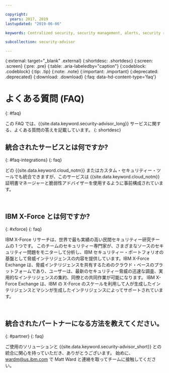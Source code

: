 ```yaml
---

copyright:
  years: 2017, 2019
lastupdated: "2019-06-06"

keywords: Centralized security, security management, alerts, security risk, insights, threat detection

subcollection: security-advisor

---
```



{:external: target="_blank" .external}
{:shortdesc: .shortdesc}
{:screen: .screen}
{:pre: .pre}
{:table: .aria-labeledby="caption"}
{:codeblock: .codeblock}
{:tip: .tip}
{:note: .note}
{:important: .important}
{:deprecated: .deprecated}
{:download: .download}
{:faq: data-hd-content-type='faq'}


# よくある質問 (FAQ)
{: #faq}

この FAQ では、{{site.data.keyword.security-advisor_long}} サービスに関する、よくある質問の答えを記載しています。
{: shortdesc}


## 統合されたサービスとは何ですか?
{: #faq-integrations}
{: faq}

どの {{site.data.keyword.cloud_notm}} またはカスタム・セキュリティー・ツールでも統合できますが、このサービスは {{site.data.keyword.cloud_notm}} 証明書マネージャーと脆弱性アドバイザーを使用するように事前構成されています。

</br>

## IBM X-Force とは何ですか?
{: #xforce}
{: faq}

IBM X-Force リサーチは、世界で最も実績の高い民間セキュリティー研究チームの 1 つです。 このチームのセキュリティー専門家が、さまざまなソースのセキュリティー問題をモニターして分析し、IBM セキュリティー・ポートフォリオの基盤として脅威インテリジェンスの内容を提供しています。IBM X-Force Exchange は、脅威インテリジェンスを共有するためのクラウド・ベースのプラットフォームであり、ユーザーは、最新のセキュリティー脅威の迅速な調査、実用的なインテリジェンスの集約、同僚との共同作業が可能になります。 IBM X-Force Exchange は、IBM の X-Force のスケールを利用して人が生成したインテリジェンスとマシンが生成したインテリジェンスによってサポートされています。

</br>

## 統合されたパートナーになる方法を教えてください。
{: #partner}
{: faq}

ご使用のソリューションと {{site.data.keyword.security-advisor_short}} との統合に関心を持っていただき、ありがとうございます。 始めに、wardm@us.ibm.com で Matt Ward と連絡を取ってチームに接触してください。
